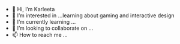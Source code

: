 - 👋 Hi, I’m Karleeta
- 👀 I’m interested in ...learning about gaming and interactive design
- 🌱 I’m currently learning ...
- 💞️ I’m looking to collaborate on ...
- 📫 How to reach me ...

<!---
karleeta012/karleeta012 is a ✨ special ✨ repository because its `README.md` (this file) appears on your GitHub profile.
You can click the Preview link to take a look at your changes.
--->

